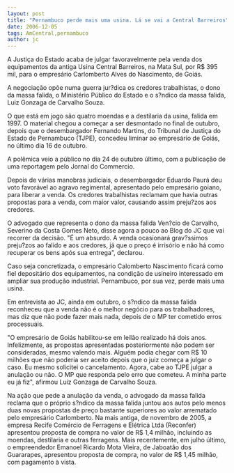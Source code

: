 ```yaml
---
layout: post
title: "Pernambuco perde mais uma usina. Lá se vai a Central Barreiros"
date: 2006-12-05
tags: AmCentral,pernambuco
author: jc
---
```

A Justi&ccedil;a do Estado acaba de julgar favoravelmente pela venda dos equipamentos da antiga Usina Central Barreiros, na Mata Sul, por R$ 395 mil, para o empres&aacute;rio Carlomberto Alves do Nascimento, de Goi&aacute;s.

A negocia&ccedil;&atilde;o op&otilde;e numa guerra jur?dica os credores trabalhistas, o dono da massa falida, o Minist&eacute;rio P&uacute;blico do Estado e o s?ndico da massa falida, Luiz Gonzaga de Carvalho Souza.

O que est&aacute; em jogo s&atilde;o quatro moendas e a destilaria da usina, falida em 1997. O material chegou a come&ccedil;ar a ser desmontado no final de outubro, depois que o desembargador Fernando Martins, do Tribunal de Justi&ccedil;a do Estado de Pernambuco (TJPE), concedeu liminar ao empres&aacute;rio de Goi&aacute;s, no &uacute;ltimo dia 16 de outubro.

A pol&ecirc;mica veio a p&uacute;blico no dia 24 de outubro &uacute;ltimo, com a publica&ccedil;&atilde;o de uma reportagem pelo Jornal do Commercio.

Depois de v&aacute;rias manobras judiciais, o desembargador Eduardo Paur&aacute; deu voto favor&aacute;vel ao agravo regimental, apresentado pelo empres&aacute;rio goiano, para liberar a venda. Os credores trabalhistas reclamam que havia outras propostas para a venda, com maior valor, causando assim preju?zos aos credores.

O advogado que representa o dono da massa falida Ven?cio de Carvalho, Severino da Costa Gomes Neto, disse agora a pouco ao Blog do JC que vai recorrer da decis&atilde;o. "&Eacute; um absurdo. A venda ocasionar&aacute; grav?ssimos preju?zos ao falido e aos credores, j&aacute; que o pre&ccedil;o &eacute; irris&oacute;rio e n&atilde;o h&aacute; como recuperar os bens ap&oacute;s sua entrega", declarou.

Caso seja concretizada, o empres&aacute;rio Calomberto Nascimento ficar&aacute; como fiel deposit&aacute;rio dos equipamentos, na condi&ccedil;&atilde;o de usineiro interessado em ampliar sua produ&ccedil;&atilde;o industrial. Pernambuco, por sua vez, perde mais uma usina.

Em entrevista ao JC, ainda em outubro, o s?ndico da massa falida reconheceu que a venda n&atilde;o &eacute; o melhor neg&oacute;cio para os trabalhadores, mas diz que n&atilde;o pode fazer mais nada, depois de o MP ter cometido erros processuais.

"O empres&aacute;rio de Goi&aacute;s habilitou-se em leil&atilde;o realizado h&aacute; dois anos. Infelizmente, as propostas apresentadas posteriormente n&atilde;o podem ser consideradas, mesmo valendo mais. Algu&eacute;m podia chegar com R$ 10 milh&otilde;es que n&atilde;o poderia ser aceito depois que o juiz come&ccedil;a a julgar o caso. Eu mesmo solicitei o cancelamento. Agora, cabe ao TJPE julgar a anula&ccedil;&atilde;o ou n&atilde;o. O MP que responda pelo erro que cometeu. A minha parte eu j&aacute; fiz", afirmou Luiz Gonzaga de Carvalho Souza.

Na a&ccedil;&atilde;o que pede a anula&ccedil;&atilde;o da venda, o advogado da massa falida reclama que o pr&oacute;prio s?ndico da massa falida juntou aos autos pelo menos duas novas propostas de pre&ccedil;o bastante superiores ao valor arrematado pelo empres&aacute;rio Carlomberto. Na mais antiga, de novembro de 2005, a empresa Recife Com&eacute;rcio de Ferragens e El&eacute;trica Ltda (Reconfer) apresentou proposta de compra no valor de R$ 1,4 milh&atilde;o, incluindo as moendas, destilaria e outras ferragens. Mais recentemente, em julho &uacute;ltimo, o empreendedor Emanoel Ricardo Mota Vieira, de Jaboat&atilde;o dos Guararapes, apresentou proposta de compra, no valor de R$ 1,45 milh&atilde;o, com pagamento &agrave; vista.